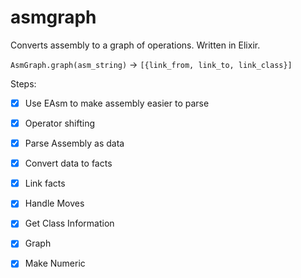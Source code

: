 # asmgraph
Converts assembly to a graph of operations. Written in Elixir. 

`AsmGraph.graph(asm_string)` -> `[{link_from, link_to, link_class}]`

Steps:

 - [X] Use EAsm to make assembly easier to parse
 - [X] Operator shifting
 - [X] Parse Assembly as data
 - [X] Convert data to facts
 - [X] Link facts
 - [X] Handle Moves
 - [X] Get Class Information
 - [X] Graph
 - [X] Make Numeric

